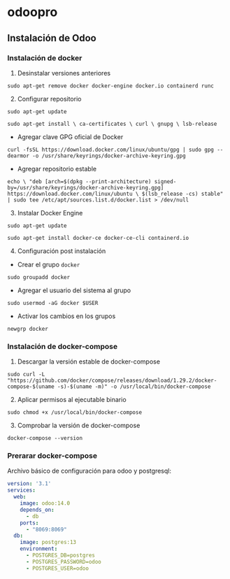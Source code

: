 # odoopro

## Instalación de Odoo

### Instalación de docker

1. Desinstalar versiones anteriores

`sudo apt-get remove docker docker-engine docker.io containerd runc`

2. Configurar repositorio

`sudo apt-get update`

`sudo apt-get install \
ca-certificates \
curl \
gnupg \
lsb-release`

- Agregar clave GPG oficial de Docker

`curl -fsSL https://download.docker.com/linux/ubuntu/gpg | sudo gpg --dearmor -o /usr/share/keyrings/docker-archive-keyring.gpg`

- Agregar repositorio estable

`echo \
  "deb [arch=$(dpkg --print-architecture) signed-by=/usr/share/keyrings/docker-archive-keyring.gpg] https://download.docker.com/linux/ubuntu \
  $(lsb_release -cs) stable" | sudo tee /etc/apt/sources.list.d/docker.list > /dev/null`

3. Instalar Docker Engine

`sudo apt-get update`

`sudo apt-get install docker-ce docker-ce-cli containerd.io`

4. Configuración post instalación

- Crear el grupo `docker`

`sudo groupadd docker`

- Agregar el usuario del sistema al grupo

`sudo usermod -aG docker $USER`

- Activar los cambios en los grupos

`newgrp docker `

### Instalación de docker-compose

1. Descargar la versión estable de docker-compose

`sudo curl -L "https://github.com/docker/compose/releases/download/1.29.2/docker-compose-$(uname -s)-$(uname -m)" -o /usr/local/bin/docker-compose`

2. Aplicar permisos al ejecutable binario

`sudo chmod +x /usr/local/bin/docker-compose`

3. Comprobar la versión de docker-compose

`docker-compose --version`

### Prerarar docker-compose

Archivo básico de configuración para odoo y postgresql:

```yml
version: '3.1'
services:
  web:
    image: odoo:14.0
    depends_on:
      - db
    ports:
      - "8069:8069"
  db:
    image: postgres:13
    environment:
      - POSTGRES_DB=postgres
      - POSTGRES_PASSWORD=odoo
      - POSTGRES_USER=odoo
```
